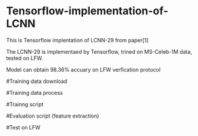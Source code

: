 # Tensorflow-implementation-of-LCNN
This is Tensorflow implentation of LCNN-29 from paper[1]

The LCNN-29 is implementaed by Tensorflow, trined on MS-Celeb-1M data, tested on LFW.

Model can obtain 98.36% accuary on LFW verfication protocol

#Training data download

#Training data process

#Trainng script

#Evaluation script (feature extraction)

#Test on LFW
